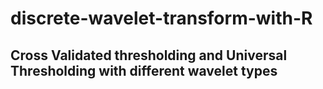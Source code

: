 # discrete-wavelet-transform-with-R 

## Cross Validated thresholding and Universal Thresholding with different wavelet types 
